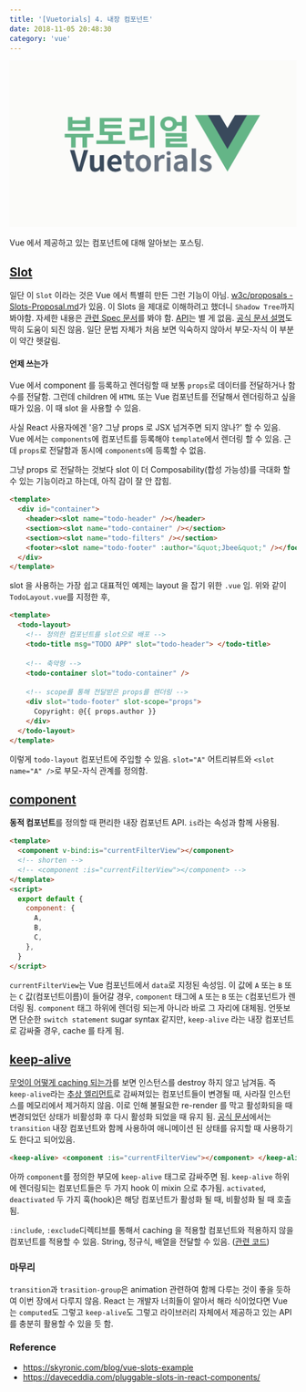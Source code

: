 ```yaml
---
title: '[Vuetorials] 4. 내장 컴포넌트'
date: 2018-11-05 20:48:30
category: 'vue'
---
```


![](./vuetorials.png)

Vue 에서 제공하고 있는 컴포넌트에 대해 알아보는 포스팅.

## [Slot](https://vuejs.org/v2/guide/components-slots.html)

일단 이 `Slot` 이라는 것은 Vue 에서 특별히 만든 그런 기능이 아님. [w3c/proposals - Slots-Proposal.md](https://github.com/w3c/webcomponents/blob/gh-pages/proposals/Slots-Proposal.md)가 있음. 이 Slots 을 제대로 이해하려고 했더니 `Shadow Tree`까지 봐야함. 자세한 내용은 [관련 Spec 문서](http://w3c.github.io/webcomponents/spec/shadow/)를 봐야 함. [API](https://kr.vuejs.org/v2/api/#slot-1)는 별 게 없음. [공식 문서 설명](https://kr.vuejs.org/v2/guide/components.html#%EB%8B%A8%EC%9D%BC-%EC%8A%AC%EB%A1%AF)도 딱히 도움이 되진 않음. 일단 문법 자체가 처음 보면 익숙하지 않아서 부모-자식 이 부분이 약간 헷갈림.

#### 언제 쓰는가

Vue 에서 component 를 등록하고 렌더링할 때 보통 `props`로 데이터를 전달하거나 함수를 전달함. 그런데 children 에 `HTML` 또는 Vue 컴포넌트를 전달해서 렌더링하고 싶을 때가 있음. 이 때 slot 을 사용할 수 있음.

사실 React 사용자에겐 '응? 그냥 props 로 JSX 넘겨주면 되지 않나?' 할 수 있음. Vue 에서는 `components`에 컴포넌트를 등록해야 `template`에서 렌더링 할 수 있음. 근데 `props`로 전달함과 동시에 `components`에 등록할 수 없음.

그냥 props 로 전달하는 것보다 slot 이 더 Composability(합성 가능성)를 극대화 할 수 있는 기능이라고 하는데, 아직 감이 잘 안 잡힘.

```html
<template>
  <div id="container">
    <header><slot name="todo-header" /></header>
    <section><slot name="todo-container" /></section>
    <section><slot name="todo-filters" /></section>
    <footer><slot name="todo-footer" :author="&quot;Jbee&quot;" /></footer>
  </div>
</template>
```

slot 을 사용하는 가장 쉽고 대표적인 예제는 layout 을 잡기 위한 `.vue` 임. 위와 같이 `TodoLayout.vue`를 지정한 후,

```html
<template>
  <todo-layout>
    <!-- 정의한 컴포넌트를 slot으로 배포 -->
    <todo-title msg="TODO APP" slot="todo-header"> </todo-title>

    <!-- 축약형 -->
    <todo-container slot="todo-container" />

    <!-- scope를 통해 전달받은 props를 렌더링 -->
    <div slot="todo-footer" slot-scope="props">
      Copyright: @{{ props.author }}
    </div>
  </todo-layout>
</template>
```

이렇게 `todo-layout` 컴포넌트에 주입할 수 있음. `slot="A"` 어트리뷰트와 `<slot name="A" />`로 부모-자식 관계를 정의함.

## [component](https://vuejs.org/v2/api/#component)

**동적 컴포넌트**를 정의할 때 편리한 내장 컴포넌트 API. `is`라는 속성과 함께 사용됨.

```html
<template>
  <component v-bind:is="currentFilterView"></component>
  <!-- shorten -->
  <!-- <component :is="currentFilterView"></component> -->
</template>
<script>
  export default {
    component: {
      A,
      B,
      C,
    },
  }
</script>
```

`currentFilterView`는 Vue 컴포넌트에서 `data`로 지정된 속성임. 이 값에 `A` 또는 `B` 또는 `C` 값(컴포넌트이름)이 들어갈 경우, `component` 태그에 `A` 또는 `B` 또는 `C`컴포넌트가 렌더링 됨. `component` 태그 하위에 렌더링 되는게 아니라 바로 그 자리에 대체됨. 언뜻보면 단순한 `switch statement` sugar syntax 같지만, `keep-alive` 라는 내장 컴포넌트로 감싸줄 경우, cache 를 타게 됨.

## [keep-alive](https://vuejs.org/v2/api/#keep-alive)

[무엇이 어떻게 caching 되는가](https://github.com/vuejs/vue/blob/dev/src/core/components/keep-alive.js#L51)를 보면 인스턴스를 destroy 하지 않고 남겨둠. 즉 `keep-alive`라는 [추상 엘리먼트](https://github.com/vuejs/vue/blob/dev/src/core/components/keep-alive.js#L55)로 감싸져있는 컴포넌트들이 변경될 때, 사라질 인스턴스를 메모리에서 제거하지 않음. 이로 인해 불필요한 re-render 를 막고 활성화되을 때 변경되었던 상태가 비활성화 후 다시 활성화 되었을 때 유지 됨. [공식 문서](https://kr.vuejs.org/v2/api/#keep-alive)에서는 `transition` 내장 컴포넌트와 함께 사용하여 애니메이션 된 상태를 유지할 때 사용하기도 한다고 되어있음.

```html
<keep-alive> <component :is="currentFilterView"></component> </keep-alive>
```

아까 `component`를 정의한 부모에 `keep-alive` 태그로 감싸주면 됨. `keep-alive` 하위에 렌더링되는 컴포넌트들은 두 가지 hook 이 mixin 으로 추가됨. `activated`, `deactivated` 두 가지 훅(hook)은 해당 컴포넌트가 활성화 될 때, 비활성화 될 때 호출됨.

`:include`, `:exclude`디렉티브를 통해서 caching 을 적용할 컴포넌트와 적용하지 않을 컴포넌트를 적용할 수 있음. String, 정규식, 배열을 전달할 수 있음. ([관련 코드](https://github.com/vuejs/vue/blob/dev/src/core/components/keep-alive.js#L51))

### 마무리

`transition`과 `trasition-group`은 animation 관련하여 함께 다루는 것이 좋을 듯하여 이번 장에서 다루지 않음. React 는 개발자 너희들이 알아서 해라 식이었다면 Vue 는 `computed`도 그렇고 `keep-alive`도 그렇고 라이브러리 자체에서 제공하고 있는 API 를 충분히 활용할 수 있을 듯 함.

### Reference

- https://skyronic.com/blog/vue-slots-example
- https://daveceddia.com/pluggable-slots-in-react-components/
